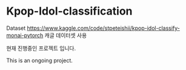 # Kpop-Idol-classification

Dataset
https://www.kaggle.com/code/stpeteishii/kpop-idol-classify-monai-pytorch
캐글 데이터셋 사용

현재 진행중인 프로젝트 입니다.

This is an ongoing project.
